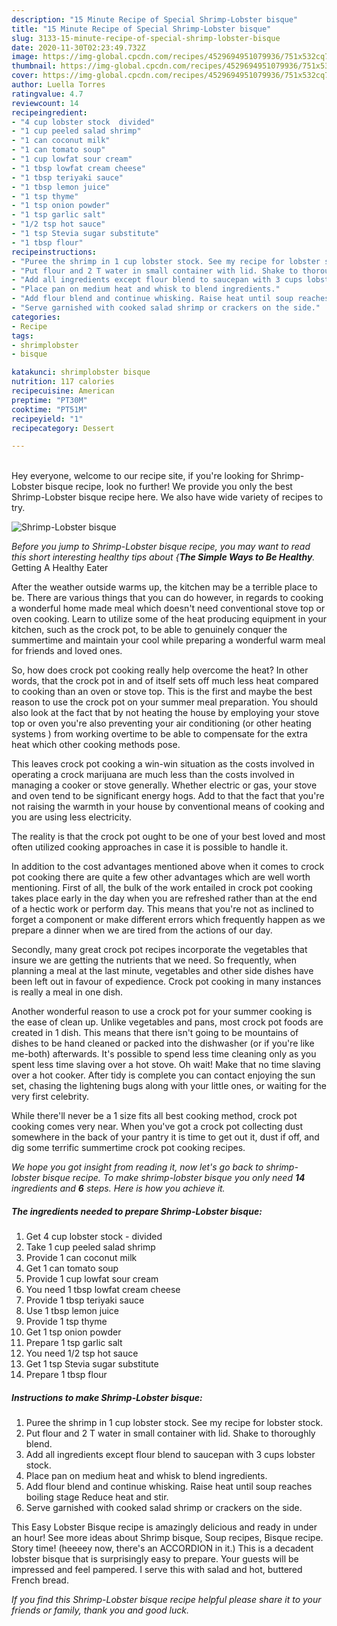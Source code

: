 ```yaml
---
description: "15 Minute Recipe of Special Shrimp-Lobster bisque"
title: "15 Minute Recipe of Special Shrimp-Lobster bisque"
slug: 3133-15-minute-recipe-of-special-shrimp-lobster-bisque
date: 2020-11-30T02:23:49.732Z
image: https://img-global.cpcdn.com/recipes/4529694951079936/751x532cq70/shrimp-lobster-bisque-recipe-main-photo.jpg
thumbnail: https://img-global.cpcdn.com/recipes/4529694951079936/751x532cq70/shrimp-lobster-bisque-recipe-main-photo.jpg
cover: https://img-global.cpcdn.com/recipes/4529694951079936/751x532cq70/shrimp-lobster-bisque-recipe-main-photo.jpg
author: Luella Torres
ratingvalue: 4.7
reviewcount: 14
recipeingredient:
- "4 cup lobster stock  divided"
- "1 cup peeled salad shrimp"
- "1 can coconut milk"
- "1 can tomato soup"
- "1 cup lowfat sour cream"
- "1 tbsp lowfat cream cheese"
- "1 tbsp teriyaki sauce"
- "1 tbsp lemon juice"
- "1 tsp thyme"
- "1 tsp onion powder"
- "1 tsp garlic salt"
- "1/2 tsp hot sauce"
- "1 tsp Stevia sugar substitute"
- "1 tbsp flour"
recipeinstructions:
- "Puree the shrimp in 1 cup lobster stock. See my recipe for lobster stock."
- "Put flour and 2 T water in small container with lid. Shake to thoroughly blend."
- "Add all ingredients except flour blend to saucepan with 3 cups lobster stock."
- "Place pan on medium heat and whisk to blend ingredients."
- "Add flour blend and continue whisking. Raise heat until soup reaches boiling stage  Reduce heat and stir."
- "Serve garnished with cooked salad shrimp or crackers on the side."
categories:
- Recipe
tags:
- shrimplobster
- bisque

katakunci: shrimplobster bisque 
nutrition: 117 calories
recipecuisine: American
preptime: "PT30M"
cooktime: "PT51M"
recipeyield: "1"
recipecategory: Dessert

---
```

<br>
Hey everyone, welcome to our recipe site, if you're looking for Shrimp-Lobster bisque recipe, look no further! We provide you only the best Shrimp-Lobster bisque recipe here. We also have wide variety of recipes to try.
<br>


![Shrimp-Lobster bisque](https://img-global.cpcdn.com/recipes/4529694951079936/751x532cq70/shrimp-lobster-bisque-recipe-main-photo.jpg)

<i>Before you jump to Shrimp-Lobster bisque recipe, you may want to read this short interesting healthy tips about {<strong>The Simple Ways to Be Healthy</strong>.</i>
Getting A Healthy Eater


After the weather outside warms up, the kitchen may be a terrible place to be. There are various things that you can do however, in regards to cooking a wonderful home made meal which doesn't need conventional stove top or oven cooking. Learn to utilize some of the heat producing equipment in your kitchen, such as the crock pot, to be able to genuinely conquer the summertime and maintain your cool while preparing a wonderful warm meal for friends and loved ones.

So, how does crock pot cooking really help overcome the heat? In other words, that the crock pot in and of itself sets off much less heat compared to cooking than an oven or stove top. This is the first and maybe the best reason to use the crock pot on your summer meal preparation. You should also look at the fact that by not heating the house by employing your stove top or oven you're also preventing your air conditioning (or other heating systems ) from working overtime to be able to compensate for the extra heat which other cooking methods pose.

This leaves crock pot cooking a win-win situation as the costs involved in operating a crock marijuana are much less than the costs involved in managing a cooker or stove generally. Whether electric or gas, your stove and oven tend to be significant energy hogs. Add to that the fact that you're not raising the warmth in your house by conventional means of cooking and you are using less electricity.

 The reality is that the crock pot ought to be one of your best loved and most often utilized cooking approaches in case it is possible to handle it.  



In addition to the cost advantages mentioned above when it comes to crock pot cooking there are quite a few other advantages which are well worth mentioning. First of all, the bulk of the work entailed in crock pot cooking takes place early in the day when you are refreshed rather than at the end of a hectic work or perform day. This means that you're not as inclined to forget a component or make different errors which frequently happen as we prepare a dinner when we are tired from the actions of our day.

Secondly, many great crock pot recipes incorporate the vegetables that insure we are getting the nutrients that we need. So frequently, when planning a meal at the last minute, vegetables and other side dishes have been left out in favour of expedience. Crock pot cooking in many instances is really a meal in one dish.

Another wonderful reason to use a crock pot for your summer cooking is the ease of clean up.  Unlike vegetables and pans, most crock pot foods are created in 1 dish. This means that there isn't going to be mountains of dishes to be hand cleaned or packed into the dishwasher (or if you're like me-both) afterwards. It's possible to spend less time cleaning only as you spent less time slaving over a hot stove. Oh wait! Make that no time slaving over a hot cooker. After tidy is complete you can contact enjoying the sun set, chasing the lightening bugs along with your little ones, or waiting for the very first celebrity.

While there'll never be a 1 size fits all best cooking method, crock pot cooking comes very near. When you've got a crock pot collecting dust somewhere in the back of your pantry it is time to get out it, dust if off, and dig some terrific summertime crock pot cooking recipes.


<i>We hope you got insight from reading it, now let's go back to shrimp-lobster bisque recipe. To make shrimp-lobster bisque you only need <strong>14</strong> ingredients and <strong>6</strong> steps. Here is how you achieve it.
</i>

##### The ingredients needed to prepare Shrimp-Lobster bisque:

1. Get 4 cup lobster stock - divided
1. Take 1 cup peeled salad shrimp
1. Provide 1 can coconut milk
1. Get 1 can tomato soup
1. Provide 1 cup lowfat sour cream
1. You need 1 tbsp lowfat cream cheese
1. Provide 1 tbsp teriyaki sauce
1. Use 1 tbsp lemon juice
1. Provide 1 tsp thyme
1. Get 1 tsp onion powder
1. Prepare 1 tsp garlic salt
1. You need 1/2 tsp hot sauce
1. Get 1 tsp Stevia sugar substitute
1. Prepare 1 tbsp flour


##### Instructions to make Shrimp-Lobster bisque:

1. Puree the shrimp in 1 cup lobster stock. See my recipe for lobster stock.
1. Put flour and 2 T water in small container with lid. Shake to thoroughly blend.
1. Add all ingredients except flour blend to saucepan with 3 cups lobster stock.
1. Place pan on medium heat and whisk to blend ingredients.
1. Add flour blend and continue whisking. Raise heat until soup reaches boiling stage  Reduce heat and stir.
1. Serve garnished with cooked salad shrimp or crackers on the side.


This Easy Lobster Bisque recipe is amazingly delicious and ready in under an hour! See more ideas about Shrimp bisque, Soup recipes, Bisque recipe. Story time! (heeeey now, there&#39;s an ACCORDION in it.) This is a decadent lobster bisque that is surprisingly easy to prepare. Your guests will be impressed and feel pampered. I serve this with salad and hot, buttered French bread. 

<i>If you find this Shrimp-Lobster bisque recipe helpful please share it to your friends or family, thank you and good luck.</i>
